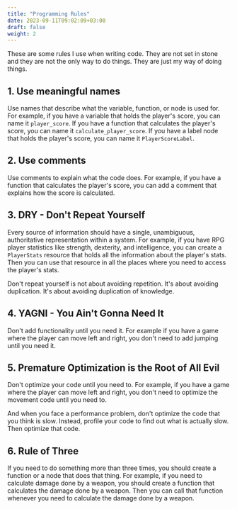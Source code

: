 ```yaml
---
title: "Programming Rules"
date: 2023-09-11T09:02:09+03:00
draft: false
weight: 2
---
```


These are some rules I use when writing code. They are not set in stone and
they are not the only way to do things. They are just my way of doing things.

## 1. Use meaningful names

Use names that describe what the variable, function, or node is used for. For
example, if you have a variable that holds the player's score, you can name it
`player_score`. If you have a function that calculates the player's score, you
can name it `calculate_player_score`. If you have a label node that holds the
player's score, you can name it `PlayerScoreLabel`.

## 2. Use comments

Use comments to explain what the code does. For example, if you have a function
that calculates the player's score, you can add a comment that explains how the
score is calculated.

## 3. DRY - Don't Repeat Yourself

Every source of information should have a single, unambiguous, authoritative
representation within a system. For example, if you have RPG player statistics
like strength, dexterity, and intelligence, you can create a `PlayerStats`
resource that holds all the information about the player's stats. Then you can
use that resource in all the places where you need to access the player's stats.

Don't repeat yourself is not about avoiding repetition. It's about avoiding
duplication. It's about avoiding duplication of knowledge.

## 4. YAGNI - You Ain't Gonna Need It

Don't add functionality until you need it. For example if you have a game
where the player can move left and right, you don't need to add jumping until
you need it.

## 5. Premature Optimization is the Root of All Evil

Don't optimize your code until you need to. For example, if you have a game
where the player can move left and right, you don't need to optimize the
movement code until you need to.

And when you face a performance problem, don't optimize the code that you think
is slow. Instead, profile your code to find out what is actually slow. Then
optimize that code.

## 6. Rule of Three

If you need to do something more than three times, you should create a function
or a node that does that thing. For example, if you need to calculate damage done
by a weapon, you should create a function that calculates the damage done by a
weapon. Then you can call that function whenever you need to calculate the damage
done by a weapon.
